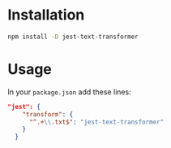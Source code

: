# Installation

```bash
npm install -D jest-text-transformer
```

# Usage

In your `package.json` add these lines:

```json
"jest": {
    "transform": {
      "^.+\\.txt$": "jest-text-transformer"
    }
  }
```
